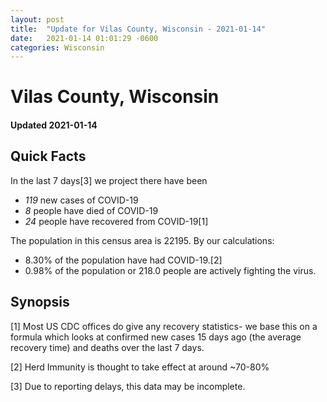 ```yaml
---
layout: post
title:  "Update for Vilas County, Wisconsin - 2021-01-14"
date:   2021-01-14 01:01:29 -0600
categories: Wisconsin
---
```


# Vilas County, Wisconsin
#### Updated 2021-01-14

## Quick Facts

In the last 7 days[3] we project there have been
- *119* new cases of COVID-19
- *8* people have died of COVID-19
- *24* people have recovered from COVID-19[1]

The population in this census area is 22195. By our calculations:
- 8.30% of the population have had COVID-19.[2]
- 0.98% of the population or 218.0 people are actively fighting the virus.

## Synopsis




[1] Most US CDC offices do give any recovery statistics- we base this on a formula which looks at confirmed new cases
15 days ago (the average recovery time) and deaths over the last 7 days.

[2] Herd Immunity is thought to take effect at around ~70-80%

[3] Due to reporting delays, this data may be incomplete.
 
    